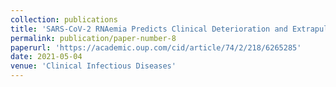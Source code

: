 ```yaml
---
collection: publications
title: 'SARS-CoV-2 RNAemia Predicts Clinical Deterioration and Extrapulmonary Complications from COVID-19 '
permalink: publication/paper-number-8
paperurl: 'https://academic.oup.com/cid/article/74/2/218/6265285'
date: 2021-05-04
venue: 'Clinical Infectious Diseases'
---
```

